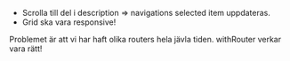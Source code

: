 * Scrolla till del i description => navigations selected item uppdateras.
* Grid ska vara responsive! 

Problemet är att vi har haft olika routers hela jävla tiden. withRouter verkar vara rätt! 